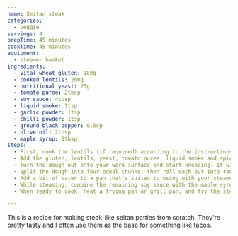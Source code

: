 ```yaml
---
name: Seitan steak
categories:
  - veggie
servings: 4
prepTime: 45 minutes
cookTime: 45 minutes
equipment:
  - steamer basket
ingredients:
  - vital wheat gluten: 180g
  - cooked lentils: 200g
  - nutritional yeast: 25g
  - tomato puree: 2tbsp
  - soy sauce: 4tbsp
  - liquid smoke: 1tsp
  - garlic powder: 1tsp
  - chilli powder: 1tsp
  - ground black pepper: 0.5sp
  - olive oil: 2tbsp
  - maple syrup: 1tbsp
steps:
  - First, cook the lentils (if required) according to the instructions and allow to cool. Any variety of lentils are fine.
  - Add the gluten, lentils, yeast, tomato puree, liquid smoke and spices to a food processor along with 100ml of water and half of the soy sauce. Pulse until combined - if you don't have a food processor, you can do this by hand.
  - Turn the dough out onto your work surface and start kneading. It will start off quite dry and crumbly, but as you knead it, it will start to come together. After a few minutes, you will have a taut ball – stop at this point.
  - Split the dough into four equal chunks, then roll each out into rough steak shapes using a rolling pin. It will be quite tight and stretchy, so you might need to use a bit of force.
  - Add a bit of water to a pan that's suited to using with your steamer basket, then bring to the boil. Once boiling, place the steaks in the basket and cover. Steam for about 25–30 minutes, flipping halfway through and making sure the pan doesn't boil dry. The steaks should roughly double in size.
  - While steaming, combine the remaining soy sauce with the maple syrup, olive oil, and 60ml of water in a large bowl. Remove the steamed steaks and add to the bowl, turning to coat them all over. Leave them to marinade for an hour or so – or overnight.
  - When ready to cook, heat a frying pan or grill pan, and fry the steaks for a couple of minutes on each side. Slice and serve.

---
```


This is a recipe for making steak-like seitan patties from scratch. They're pretty tasty and I often use them as the base for something like tacos.

